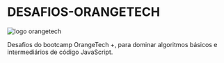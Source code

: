 # DESAFIOS-ORANGETECH

![logo orangetech](https://user-images.githubusercontent.com/116196987/206924670-548eb9a6-5db4-40d2-86e3-a6179e7848d6.jpg)

Desafios do bootcamp OrangeTech +, para dominar algoritmos básicos e intermediários de código JavaScript.
